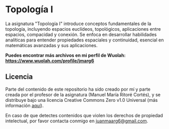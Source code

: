 # Topología I

La asignatura "Topología I" introduce conceptos fundamentales de la topología, incluyendo espacios euclídeos, topológicos, aplicaciones entre espacios, compacidad y conexión. Se enfoca en desarrollar habilidades analíticas para entender propiedades espaciales y continuidad, esencial en matemáticas avanzadas y sus aplicaciones.

**Puedes encontrar más archivos en mi perfil de Wuolah: https://www.wuolah.com/profile/jmarg6**

## Licencia

Parte del contenido de este repositorio ha sido creado por mí y parte creada por el profesor de la asignatura (Manuel María Ritoré Cortés), y se distribuye bajo una licencia Creative Commons Zero v1.0 Universal (más información [aquí](https://github.com/juanmaarg6/TOPO1/blob/main/LICENSE)).

En caso de que detectes contenidos que violen los derechos de propiedad intelectual, por favor contacta conmigo en juanmaarg6@gmail.com.
